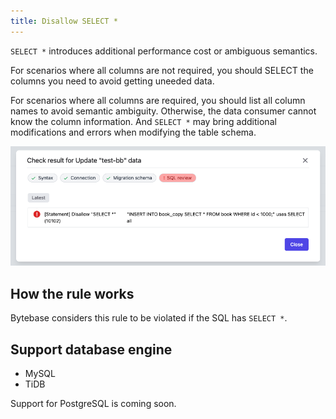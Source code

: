 ```yaml
---
title: Disallow SELECT *
---
```


`SELECT *` introduces additional performance cost or ambiguous semantics.

For scenarios where all columns are not required, you should SELECT the columns you need to avoid getting uneeded data.

For scenarios where all columns are required, you should list all column names to avoid semantic ambiguity. Otherwise, the data consumer cannot know the column information. And `SELECT *` may bring additional modifications and errors when modifying the table schema.

![schema-review-query-select-no-select-all](/static/docs-assets/schema-review-query-select-no-select-all.webp)

## How the rule works

Bytebase considers this rule to be violated if the SQL has `SELECT *`.

## Support database engine

- MySQL
- TiDB

Support for PostgreSQL is coming soon.